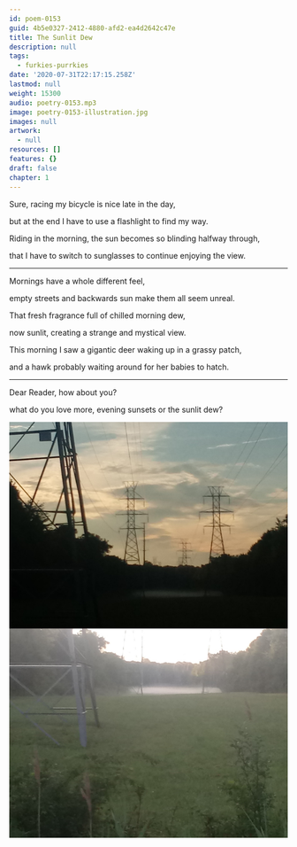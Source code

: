 ```yaml
---
id: poem-0153
guid: 4b5e0327-2412-4880-afd2-ea4d2642c47e
title: The Sunlit Dew
description: null
tags:
  - furkies-purrkies
date: '2020-07-31T22:17:15.258Z'
lastmod: null
weight: 15300
audio: poetry-0153.mp3
image: poetry-0153-illustration.jpg
images: null
artwork:
  - null
resources: []
features: {}
draft: false
chapter: 1
---
```


Sure, racing my bicycle is nice late in the day,

but at the end I have to use a flashlight to find my way.

Riding in the morning, the sun becomes so blinding halfway through,

that I have to switch to sunglasses to continue enjoying the view.

---

Mornings have a whole different feel,

empty streets and backwards sun make them all seem unreal.

That fresh fragrance full of chilled morning dew,

now sunlit, creating a strange and mystical view.

This morning I saw a gigantic deer waking up in a grassy patch,

and a hawk probably waiting around for her babies to hatch.

---

Dear Reader, how about you?

what do you love more, evening sunsets or the sunlit dew?

![The Dew](files/poetry-0153-dew.jpg)
